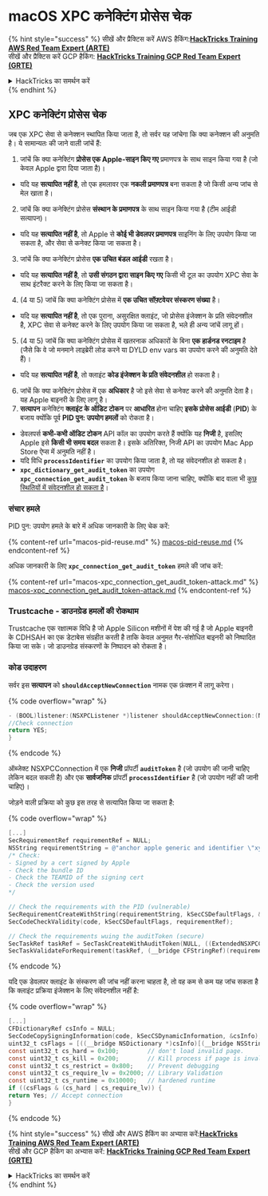 # macOS XPC कनेक्टिंग प्रोसेस चेक

{% hint style="success" %}
सीखें और प्रैक्टिस करें AWS हैकिंग:<img src="/.gitbook/assets/arte.png" alt="" data-size="line">[**HackTricks Training AWS Red Team Expert (ARTE)**](https://training.hacktricks.xyz/courses/arte)<img src="/.gitbook/assets/arte.png" alt="" data-size="line">\
सीखें और प्रैक्टिस करें GCP हैकिंग: <img src="/.gitbook/assets/grte.png" alt="" data-size="line">[**HackTricks Training GCP Red Team Expert (GRTE)**<img src="/.gitbook/assets/grte.png" alt="" data-size="line">](https://training.hacktricks.xyz/courses/grte)

<details>

<summary>HackTricks का समर्थन करें</summary>

* [**सदस्यता योजनाएँ**](https://github.com/sponsors/carlospolop) चेक करें!
* **शामिल हों** 💬 [**Discord समूह**](https://discord.gg/hRep4RUj7f) या [**टेलीग्राम समूह**](https://t.me/peass) या **हमें** **Twitter** 🐦 [**@hacktricks\_live**](https://twitter.com/hacktricks\_live)** पर फॉलो करें।**
* हैकिंग ट्रिक्स साझा करें और [**HackTricks**](https://github.com/carlospolop/hacktricks) और [**HackTricks Cloud**](https://github.com/carlospolop/hacktricks-cloud) गिटहब रिपोजिटरी में PR सबमिट करें।

</details>
{% endhint %}

## XPC कनेक्टिंग प्रोसेस चेक

जब एक XPC सेवा से कनेक्शन स्थापित किया जाता है, तो सर्वर यह जांचेगा कि क्या कनेक्शन की अनुमति है। ये सामान्यतः की जाने वाली जांचें हैं:

1. जांचें कि क्या कनेक्टिंग **प्रोसेस एक Apple-साइन किए गए** प्रमाणपत्र के साथ साइन किया गया है (जो केवल Apple द्वारा दिया जाता है)।
* यदि यह **सत्यापित नहीं है**, तो एक हमलावर एक **नकली प्रमाणपत्र** बना सकता है जो किसी अन्य जांच से मेल खाता है।
2. जांचें कि क्या कनेक्टिंग प्रोसेस **संस्थान के प्रमाणपत्र** के साथ साइन किया गया है (टीम आईडी सत्यापन)।
* यदि यह **सत्यापित नहीं है**, तो Apple से **कोई भी डेवलपर प्रमाणपत्र** साइनिंग के लिए उपयोग किया जा सकता है, और सेवा से कनेक्ट किया जा सकता है।
3. जांचें कि क्या कनेक्टिंग प्रोसेस **एक उचित बंडल आईडी** रखता है।
* यदि यह **सत्यापित नहीं है**, तो **उसी संगठन द्वारा साइन किए गए** किसी भी टूल का उपयोग XPC सेवा के साथ इंटरैक्ट करने के लिए किया जा सकता है।
4. (4 या 5) जांचें कि क्या कनेक्टिंग प्रोसेस में **एक उचित सॉफ़्टवेयर संस्करण संख्या** है।
* यदि यह **सत्यापित नहीं है**, तो एक पुराना, असुरक्षित क्लाइंट, जो प्रोसेस इंजेक्शन के प्रति संवेदनशील है, XPC सेवा से कनेक्ट करने के लिए उपयोग किया जा सकता है, भले ही अन्य जांचें लागू हों।
5. (4 या 5) जांचें कि क्या कनेक्टिंग प्रोसेस में खतरनाक अधिकारों के बिना **एक हार्डनड रनटाइम** है (जैसे कि वे जो मनमाने लाइब्रेरी लोड करने या DYLD env vars का उपयोग करने की अनुमति देते हैं)।
* यदि यह **सत्यापित नहीं है**, तो क्लाइंट **कोड इंजेक्शन के प्रति संवेदनशील** हो सकता है।
6. जांचें कि क्या कनेक्टिंग प्रोसेस में एक **अधिकार** है जो इसे सेवा से कनेक्ट करने की अनुमति देता है। यह Apple बाइनरी के लिए लागू है।
7. **सत्यापन** कनेक्टिंग **क्लाइंट के ऑडिट टोकन** पर **आधारित** होना चाहिए **इसके प्रोसेस आईडी** (**PID**) के बजाय क्योंकि पूर्व **PID पुन: उपयोग हमलों** को रोकता है।
* डेवलपर्स **कभी-कभी ऑडिट टोकन** API कॉल का उपयोग करते हैं क्योंकि यह **निजी** है, इसलिए Apple इसे **किसी भी समय बदल** सकता है। इसके अतिरिक्त, निजी API का उपयोग Mac App Store ऐप्स में अनुमति नहीं है।
* यदि विधि **`processIdentifier`** का उपयोग किया जाता है, तो यह संवेदनशील हो सकता है।
* **`xpc_dictionary_get_audit_token`** का उपयोग **`xpc_connection_get_audit_token`** के बजाय किया जाना चाहिए, क्योंकि बाद वाला भी [कुछ स्थितियों में संवेदनशील हो सकता है](https://sector7.computest.nl/post/2023-10-xpc-audit-token-spoofing/)।

### संचार हमले

PID पुन: उपयोग हमले के बारे में अधिक जानकारी के लिए चेक करें:

{% content-ref url="macos-pid-reuse.md" %}
[macos-pid-reuse.md](macos-pid-reuse.md)
{% endcontent-ref %}

अधिक जानकारी के लिए **`xpc_connection_get_audit_token`** हमले की जांच करें:

{% content-ref url="macos-xpc_connection_get_audit_token-attack.md" %}
[macos-xpc\_connection\_get\_audit\_token-attack.md](macos-xpc\_connection\_get\_audit\_token-attack.md)
{% endcontent-ref %}

### Trustcache - डाउनग्रेड हमलों की रोकथाम

Trustcache एक रक्षात्मक विधि है जो Apple Silicon मशीनों में पेश की गई है जो Apple बाइनरी के CDHSAH का एक डेटाबेस संग्रहीत करती है ताकि केवल अनुमत गैर-संशोधित बाइनरी को निष्पादित किया जा सके। जो डाउनग्रेड संस्करणों के निष्पादन को रोकता है।

### कोड उदाहरण

सर्वर इस **सत्यापन** को **`shouldAcceptNewConnection`** नामक एक फ़ंक्शन में लागू करेगा।

{% code overflow="wrap" %}
```objectivec
- (BOOL)listener:(NSXPCListener *)listener shouldAcceptNewConnection:(NSXPCConnection *)newConnection {
//Check connection
return YES;
}
```
{% endcode %}

ऑब्जेक्ट NSXPCConnection में एक **निजी** प्रॉपर्टी **`auditToken`** है (जो उपयोग की जानी चाहिए लेकिन बदल सकती है) और एक **सार्वजनिक** प्रॉपर्टी **`processIdentifier`** है (जो उपयोग नहीं की जानी चाहिए)।

जोड़ने वाली प्रक्रिया को कुछ इस तरह से सत्यापित किया जा सकता है:

{% code overflow="wrap" %}
```objectivec
[...]
SecRequirementRef requirementRef = NULL;
NSString requirementString = @"anchor apple generic and identifier \"xyz.hacktricks.service\" and certificate leaf [subject.CN] = \"TEAMID\" and info [CFBundleShortVersionString] >= \"1.0\"";
/* Check:
- Signed by a cert signed by Apple
- Check the bundle ID
- Check the TEAMID of the signing cert
- Check the version used
*/

// Check the requirements with the PID (vulnerable)
SecRequirementCreateWithString(requirementString, kSecCSDefaultFlags, &requirementRef);
SecCodeCheckValidity(code, kSecCSDefaultFlags, requirementRef);

// Check the requirements wuing the auditToken (secure)
SecTaskRef taskRef = SecTaskCreateWithAuditToken(NULL, ((ExtendedNSXPCConnection*)newConnection).auditToken);
SecTaskValidateForRequirement(taskRef, (__bridge CFStringRef)(requirementString))
```
{% endcode %}

यदि एक डेवलपर क्लाइंट के संस्करण की जांच नहीं करना चाहता है, तो वह कम से कम यह जांच सकता है कि क्लाइंट प्रक्रिया इंजेक्शन के लिए संवेदनशील नहीं है:

{% code overflow="wrap" %}
```objectivec
[...]
CFDictionaryRef csInfo = NULL;
SecCodeCopySigningInformation(code, kSecCSDynamicInformation, &csInfo);
uint32_t csFlags = [((__bridge NSDictionary *)csInfo)[(__bridge NSString *)kSecCodeInfoStatus] intValue];
const uint32_t cs_hard = 0x100;        // don't load invalid page.
const uint32_t cs_kill = 0x200;        // Kill process if page is invalid
const uint32_t cs_restrict = 0x800;    // Prevent debugging
const uint32_t cs_require_lv = 0x2000; // Library Validation
const uint32_t cs_runtime = 0x10000;   // hardened runtime
if ((csFlags & (cs_hard | cs_require_lv)) {
return Yes; // Accept connection
}
```
{% endcode %}

{% hint style="success" %}
सीखें और AWS हैकिंग का अभ्यास करें:<img src="/.gitbook/assets/arte.png" alt="" data-size="line">[**HackTricks Training AWS Red Team Expert (ARTE)**](https://training.hacktricks.xyz/courses/arte)<img src="/.gitbook/assets/arte.png" alt="" data-size="line">\
सीखें और GCP हैकिंग का अभ्यास करें: <img src="/.gitbook/assets/grte.png" alt="" data-size="line">[**HackTricks Training GCP Red Team Expert (GRTE)**<img src="/.gitbook/assets/grte.png" alt="" data-size="line">](https://training.hacktricks.xyz/courses/grte)

<details>

<summary>HackTricks का समर्थन करें</summary>

* [**सदस्यता योजनाएँ**](https://github.com/sponsors/carlospolop) देखें!
* **हमारे** 💬 [**Discord समूह**](https://discord.gg/hRep4RUj7f) या [**टेलीग्राम समूह**](https://t.me/peass) में शामिल हों या **हमें** **Twitter** 🐦 [**@hacktricks\_live**](https://twitter.com/hacktricks\_live)** पर फॉलो करें।**
* **हैकिंग ट्रिक्स साझा करें और** [**HackTricks**](https://github.com/carlospolop/hacktricks) और [**HackTricks Cloud**](https://github.com/carlospolop/hacktricks-cloud) गिटहब रिपोजिटरी में PRs सबमिट करें।

</details>
{% endhint %}
